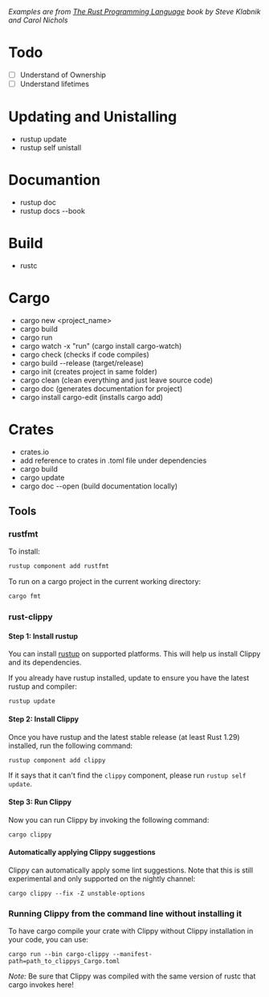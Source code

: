 *Examples are from [The Rust Programming Language](https://doc.rust-lang.org/book/) book by Steve Klabnik and Carol Nichols*

# Todo
- [ ] Understand of Ownership
- [ ] Understand lifetimes

# Updating and Unistalling

- rustup update
- rustup self unistall

# Documantion

- rustup doc
- rustup docs --book

# Build

- rustc <filename>

# Cargo

- cargo new <project_name>
- cargo build
- cargo run
- cargo watch -x "run" (cargo install cargo-watch)
- cargo check (checks if code compiles)
- cargo build --release (target/release)
- cargo init (creates project in same folder)
- cargo clean (clean everything and just leave source code)
- cargo doc (generates documentation for project)
- cargo install cargo-edit (installs cargo add)

# Crates

- crates.io
- add reference to crates in .toml file under dependencies
- cargo build
- cargo update
- cargo doc --open (build documentation locally)

## Tools

### rustfmt

To install:

```sh
rustup component add rustfmt
```

To run on a cargo project in the current working directory:

```sh
cargo fmt
```

### rust-clippy

#### Step 1: Install rustup

You can install [rustup](https://rustup.rs/) on supported platforms. This will help
us install Clippy and its dependencies.

If you already have rustup installed, update to ensure you have the latest
rustup and compiler:

```terminal
rustup update
```

#### Step 2: Install Clippy

Once you have rustup and the latest stable release (at least Rust 1.29) installed, run the following command:

```terminal
rustup component add clippy
```
If it says that it can't find the `clippy` component, please run `rustup self update`.

#### Step 3: Run Clippy

Now you can run Clippy by invoking the following command:

```terminal
cargo clippy
```

#### Automatically applying Clippy suggestions

Clippy can automatically apply some lint suggestions.
Note that this is still experimental and only supported on the nightly channel:

```terminal
cargo clippy --fix -Z unstable-options
```

### Running Clippy from the command line without installing it

To have cargo compile your crate with Clippy without Clippy installation
in your code, you can use:

```terminal
cargo run --bin cargo-clippy --manifest-path=path_to_clippys_Cargo.toml
```

*Note:* Be sure that Clippy was compiled with the same version of rustc that cargo invokes here!
